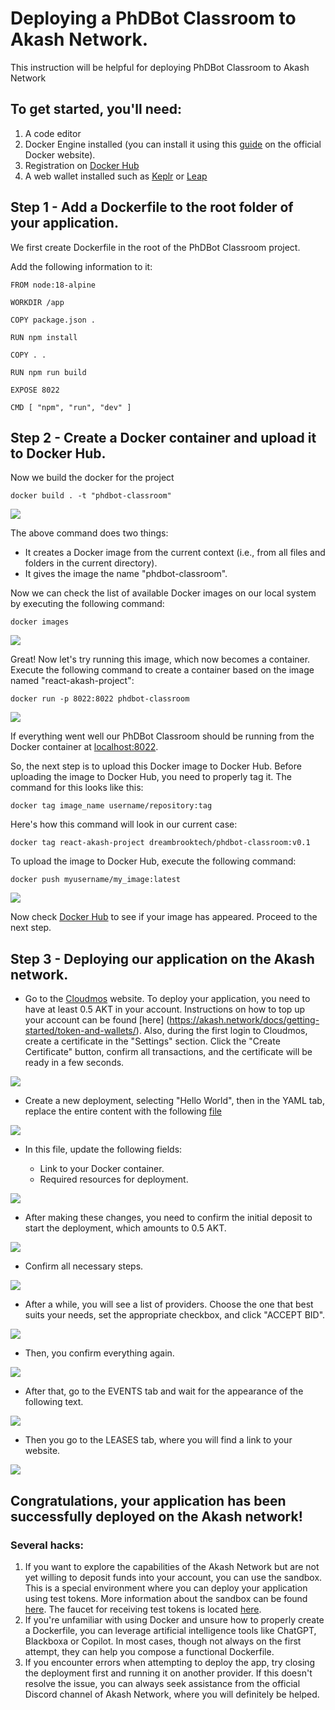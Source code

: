 # Deploying a PhDBot Classroom to  Akash Network.

This instruction will be helpful for deploying PhDBot Classroom to Akash Network

## To get started, you'll need:

1. A code editor 
2. Docker Engine installed (you can install it using this [guide](https://docs.docker.com/engine/install/) on the official Docker website). 
3. Registration on [Docker Hub](https://hub.docker.com/)
4. A web wallet installed such as  [Keplr](https://help.keplr.app/articles/installation-guide-for-keplr-extension-for-beginners) or [Leap](https://www.leapwallet.io/support/how-to-set-up-leap-wallet)

## Step 1 - Add a Dockerfile to the root folder of your application.

We first create Dockerfile in the root of the PhDBot Classroom project.

Add the following information to it:

```
FROM node:18-alpine

WORKDIR /app

COPY package.json .

RUN npm install

COPY . .

RUN npm run build

EXPOSE 8022

CMD [ "npm", "run", "dev" ]
```

## Step 2 - Create a Docker container and upload it to Docker Hub.

Now we build the docker for the project

```
docker build . -t "phdbot-classroom"
```

![](./public/image_1.png)

The above command does two things:

- It creates a Docker image from the current context (i.e., from all files and folders in the current directory).
- It gives the image the name "phdbot-classroom".


Now we can check the list of available Docker images on our local system by executing the following command:

```
docker images
```
![](./public/image_2.png)

Great! Now let's try running this image, which now becomes a container. Execute the following command to create a container based on the image named "react-akash-project":

```
docker run -p 8022:8022 phdbot-classroom
```
![](./public/image_3.png)

If everything went well our PhDBot Classroom should be running from the Docker container at [localhost:8022](http://localhost:8080/).

So, the next step is to upload this Docker image to Docker Hub. Before uploading the image to Docker Hub, you need to properly tag it. The command for this looks like this:

```
docker tag image_name username/repository:tag
```

Here's how this command will look in our current case:

```
docker tag react-akash-project dreambrooktech/phdbot-classroom:v0.1
```

To upload the image to Docker Hub, execute the following command:

```
docker push myusername/my_image:latest
```
![](./public/image_4.png)

Now check [Docker Hub](https://hub.docker.com/) to see if your image has appeared. Proceed to the next step.

## Step 3 - Deploying our application on the Akash network.

- Go to the [Cloudmos](https://deploy.cloudmos.io/) website. To deploy your application, you need to have at least 0.5 AKT in your account. Instructions on how to top up your account can be found [here] (https://akash.network/docs/getting-started/token-and-wallets/). Also, during the first login to Cloudmos, create a certificate in the "Settings" section. Click the "Create Certificate" button, confirm all transactions, and the certificate will be ready in a few seconds.

![](./public/image_5.png)

- Create a new deployment, selecting "Hello World", then in the YAML tab, replace the entire content with the following [file](./deploy.yml)

![](./public/image_6.png)

- In this file, update the following fields:

  - Link to your Docker container.
  - Required resources for deployment.

![](./public/image_7.png)

- After making these changes, you need to confirm the initial deposit to start the deployment, which amounts to 0.5 AKT.

![](./public/image_8.png)

- Confirm all necessary steps.

![](./public/image_9.png)

- After a while, you will see a list of providers. Choose the one that best suits your needs, set the appropriate checkbox, and click "ACCEPT BID".

![](./public/image_10.png)

- Then, you confirm everything again.

![](./public/image_11.png)

- After that, go to the EVENTS tab and wait for the appearance of the following text.

![](./public/image_12.png)

- Then you go to the LEASES tab, where you will find a link to your website.

![](./public/image_13.png)

## Congratulations, your application has been successfully deployed on the Akash network!

### Several hacks:

1. If you want to explore the capabilities of the Akash Network but are not yet willing to deposit funds into your account, you can use the sandbox. This is a special environment where you can deploy your application using test tokens. More information about the sandbox can be found [here](https://akash.network/docs/deployments/sandbox/introduction/). The faucet for receiving test tokens is located [here](https://faucet.sandbox-01.aksh.pw/).
2. If you're unfamiliar with using Docker and unsure how to properly create a Dockerfile, you can leverage artificial intelligence tools like ChatGPT, Blackboxа or Copilot. In most cases, though not always on the first attempt, they can help you compose a functional Dockerfile.
3. If you encounter errors when attempting to deploy the app, try closing the deployment first and running it on another provider. If this doesn't resolve the issue, you can always seek assistance from the official Discord channel of Akash Network, where you will definitely be helped.
